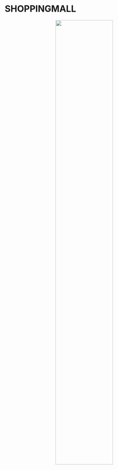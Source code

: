 # SHOPPINGMALL
<p align=center>
<img width=60% src="https://github.com/yujuhye/DoGdamdodam/assets/161537140/76a6d971-c31b-4f8f-b92c-18914c47ae72">
<p/>
